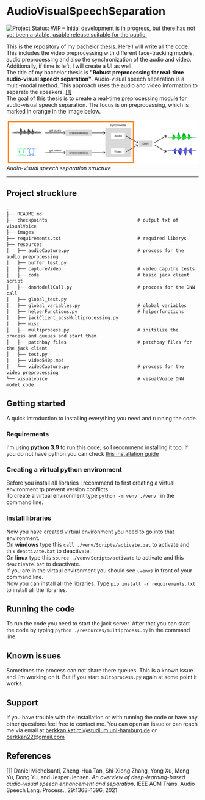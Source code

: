 # AudioVisualSpeechSeparation

[![Project Status: WIP – Initial development is in progress, but there has not yet been a stable, usable release suitable for the public.](https://www.repostatus.org/badges/latest/done.svg)](https://www.repostatus.org/#done)

This is the repository of my [bachelor thesis](https://github.com/berkkan22/audio-visual-speech-separation/blob/main/Robust_preprocessing_for_real-time_audio-visual_speech_separation_Berkkan_Katirci_7298823.pdf). Here I will write all the code. This includes the video preprocessing with different face-tracking models, audio preprocessing and also the synchronization of the audio and video. Additionally, if time is left, I will create a UI as well. <br>
The title of my bachelor thesis is **"Robust preprocessing for real-time audio-visual speech separation"**. Audio-visual speech separation is a multi-modal method. This approach uses the audio and video information to separate the speakers. [[1]](#1) <br>
The goal of this thesis is to create a real-time preprocessing module for audio-visual speech separation. The focus is on preprocessing, which is marked in orange in the image below.

[![Audio-visual speech separation structure](/images/problem_description_full.png)](LINK)
_Audio-visual speech separation structure_

---

## Project struckture

```
.
├── README.md
├── checkpoints                                 # output txt of visualVoice
├── images
├── requirements.txt                            # required libarys
├── resources
│   ├── audioCapture.py                         # process for the audio preprocessing
│   ├── buffer test.py
│   ├── captureVideo                            # video caputre tests
│   ├── code                                    # basic jack client script
│   ├── dnnModellCall.py                        # procces for the DNN call
│   ├── global_test.py
│   ├── global_variables.py                     # global variables
│   ├── helperFunctions.py                      # helperfunctions
│   ├── jackClient_acssMultiprocessing.py
│   ├── misc
│   ├── multiprocess.py                         # initilize the process and queues and start them
│   ├── patchbay files                          # patchbay files for the jack client
│   ├── test.py
│   ├── video540p.mp4
│   └── videoCapture.py                         # process for the video preprocessing
└── visualvoice                                 # visualVoice DNN model code
```

## Getting started

A quick introduction to installing everything you need and running the code.

### Requirements

I'm using **python 3.9** to run this code, so I recommend installing it too. If you do not have python you can check [this installation guide](https://realpython.com/installing-python/)

### Creating a virtual python environment

Before you install all libraries I recommend to first creating a virtual environment tp prevent version conflicts. <br>
To create a virtual environment type `python -m venv ./venv ` in the command line.

<!-- Asciinema to recorde comand line -->

### Install libraries

Now you have created virtual environment you need to go into that environment. <br>
On **windows** type this `call ./venv/Scripts/activate.bat` to activate and this `deactivate.bat` to deactivate. <br>
On **linux** type this `source ./venv/Scripts/activate` to activate and this `deactivate.bat` to deactivate. <br>
If you are in the virtaul environment you should see `(venv)` in front of your command line. <br>
Now you can install all the libraries. Type `pip install -r requirements.txt` to install all the libraries. <br>

## Running the code

To run the code you need to start the jack server. After that you can start the code by typing `python ./resources/multiprocess.py` in the command line. <br>

## Known issues

Sometimes the process can not share there queues. This is a known issue and I'm working on it. But if you start `multoprocess.py` again at some point it works. <br>

## Support

If you have trouble with the installation or with running the code or have any other questions feel free to contact me.
You can open an issue or can reach me via email at berkkan.katirci@studium.uni-hamburg.de or berkkan22@gmail.com

## References

<a id="1">[1]</a>
Daniel Michelsanti, Zheng-Hua Tan, Shi-Xiong Zhang, Yong Xu, Meng
Yu, Dong Yu, and Jesper Jensen. _An overview of deep-learning-based
audio-visual speech enhancement and separation_. IEEE ACM Trans.
Audio Speech Lang. Process., 29:1368–1396, 2021.
